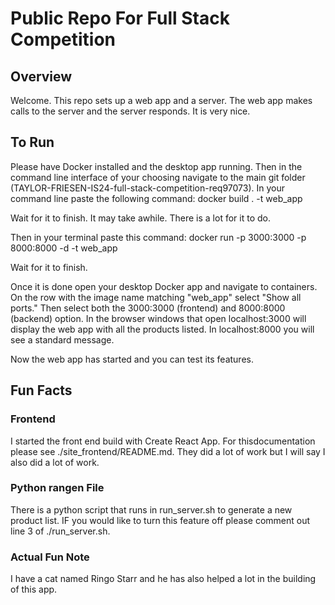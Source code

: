 # Public Repo For Full Stack Competition

## Overview

Welcome. This repo sets up a web app and a server. The web app makes calls to the server and the server responds. It is very nice. 

## To Run

Please have Docker installed and the desktop app running. 
Then in the command line interface of your choosing navigate to the main git folder (TAYLOR-FRIESEN-IS24-full-stack-competition-req97073).
In your command line paste the following command: 
docker build . -t web_app

Wait for it to finish. It may take awhile. There is a lot for it to do. 

Then in your terminal paste this command:
docker run -p 3000:3000 -p 8000:8000 -d -t web_app

Wait for it to finish. 

Once it is done open your desktop Docker app and navigate to containers. 
On the row with the image name matching "web_app" select "Show all ports." 
Then select both the 3000:3000 (frontend) and 8000:8000 (backend) option. 
In the browser windows that open localhost:3000 will display the web app with all the products listed. In localhost:8000 you will see a standard message. 

Now the web app has started and you can test its features. 


## Fun Facts

### Frontend
I started the front end build with Create React App. For thisdocumentation please see ./site_frontend/README.md. They did a lot of work but I will say I also did a lot of work. 

### Python rangen File
There is a python script that runs in run_server.sh to generate a new product list. IF you would like to turn this feature off please comment out line 3 of ./run_server.sh.

### Actual Fun Note
I have a cat named Ringo Starr and he has also helped a lot in the building of this app. 